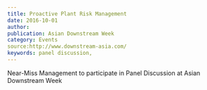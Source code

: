 ```yaml
---
title: Proactive Plant Risk Management
date: 2016-10-01
author: 
publication: Asian Downstream Week
category: Events
source:http://www.downstream-asia.com/
keywords: panel discussion, 
---
```


Near-Miss Management to participate in Panel Discussion at Asian Downstream Week

